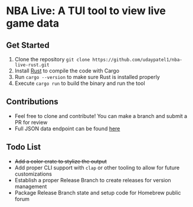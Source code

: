 # NBA Live: A TUI tool to view live game data

## Get Started

1) Clone the repository `git clone https://github.com/udaypatel1/nba-live-rust.git`
2) Install [Rust](https://www.rust-lang.org/tools/install) to compile the code with Cargo
3) Run `cargo --version` to make sure Rust is installed properly
4) Execute `cargo run` to build the binary and run the tool

## Contributions

* Feel free to clone and contribute! You can make a branch and submit a PR for review
* Full JSON data endpoint can be found [here](https://nba-prod-us-east-1-mediaops-stats.s3.amazonaws.com/NBA/liveData/scoreboard/todaysScoreboard_00.json)

## Todo List

* ~~Add a color crate to stylize the output~~
* Add proper CLI support with `clap` or other tooling to allow for future customizations
* Establish a proper Release Branch to create releases for version management
* Package Release Branch state and setup code for Homebrew public forum
